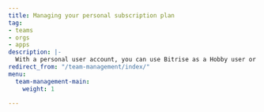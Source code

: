 ```yaml
---
title: Managing your personal subscription plan
tag:
- teams
- orgs
- apps
description: |-
  With a personal user account, you can use Bitrise as a Hobby user or sign up for our Developer plan. The Developer plan requires valid payment information. You can switch between the two plans at any time.
redirect_from: "/team-management/index/"
menu:
  team-management-main:
    weight: 1

---
```


